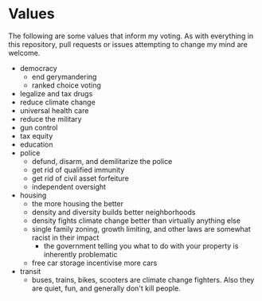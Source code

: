# Values

The following are some values that inform my voting. As with everything in this repository, pull requests or issues attempting to change my mind are welcome.

- democracy
    - end gerymandering
    - ranked choice voting
- legalize and tax drugs
- reduce climate change
- universal health care
- reduce the military
- gun control
- tax equity
- education
- police
    - defund, disarm, and demilitarize the police
    - get rid of qualified immunity
    - get rid of civil asset forfeiture
    - independent oversight
- housing
    - the more housing the better
    - density and diversity builds better neighborhoods
    - density fights climate change better than virtually anything else
    - single family zoning, growth limiting, and other laws are somewhat racist in their impact
        - the government telling you what to do with your property is inherently problematic
    - free car storage incentivise more cars
- transit
    - buses, trains, bikes, scooters are climate change fighters. Also they are quiet, fun, and generally don't kill people.
